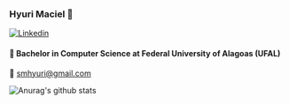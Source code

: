 ### Hyuri Maciel 👋

[![Linkedin](https://img.shields.io/badge/linkedin-%230077B5.svg?&style=for-the-badge&logo=linkedin&logoColor=white)](https://www.linkedin.com/in/hyuri-maciel-538156aa/)

#### :notebook: Bachelor in Computer Science at Federal University of Alagoas (UFAL)
  
:email: smhyuri@gmail.com

![Anurag's github stats](https://github-readme-stats.vercel.app/api?username=HyuriMaciel&theme=react&show_icons=true)








